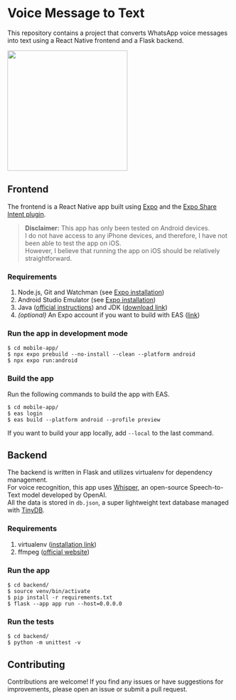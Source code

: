 # Voice Message to Text

This repository contains a project that converts WhatsApp voice messages into text using a React Native frontend and a Flask backend.

<img src="./assets/video.gif" width="270" />

## Frontend

The frontend is a React Native app built using [Expo](https://expo.dev/) and the [Expo Share Intent plugin](https://github.com/achorein/expo-share-intent).  

> **Disclaimer:** This app has only been tested on Android devices.  
> I do not have access to any iPhone devices, and therefore, I have not been able to test the app on iOS.  
> However, I believe that running the app on iOS should be relatively straightforward.

### Requirements
1. Node.js, Git and Watchman (see [Expo installation](https://docs.expo.dev/get-started/installation/))
2. Android Studio Emulator (see [Expo installation](https://docs.expo.dev/workflow/android-studio-emulator/))
3. Java ([official instructions](https://www.java.com/en/download/help/index_installing.html)) and JDK ([download link](https://www.oracle.com/java/technologies/downloads/))
4. *(optional)* An Expo account if you want to build with EAS ([link](https://expo.dev/signup))

### Run the app in development mode
```
$ cd mobile-app/
$ npx expo prebuild --no-install --clean --platform android
$ npx expo run:android
```

### Build the app

Run the following commands to build the app with EAS.
```
$ cd mobile-app/
$ eas login
$ eas build --platform android --profile preview
```

If you want to build your app locally, add `--local` to the last command.

## Backend

The backend is written in Flask and utilizes virtualenv for dependency management.  
For voice recognition, this app uses [Whisper](https://github.com/openai/whisper), an open-source Speech-to-Text model developed by OpenAI.  
All the data is stored in `db.json`, a super lightweight text database managed with [TinyDB](https://tinydb.readthedocs.io/en/latest/).

### Requirements
1. virtualenv ([installation link](https://virtualenv.pypa.io/en/latest/installation.html))
2. ffmpeg ([official website](https://ffmpeg.org/))


### Run the app
```
$ cd backend/
$ source venv/bin/activate
$ pip install -r requirements.txt
$ flask --app app run --host=0.0.0.0
```

### Run the tests
```
$ cd backend/
$ python -m unittest -v
```

## Contributing

Contributions are welcome! If you find any issues or have suggestions for improvements, please open an issue or submit a pull request.
